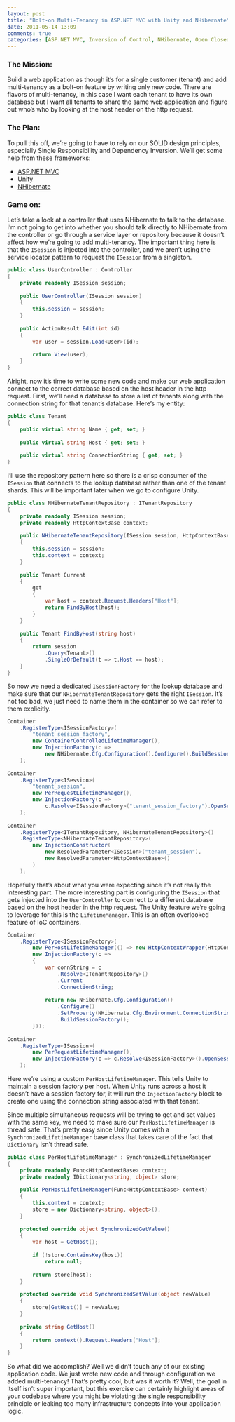 ```yaml
---
layout: post
title: "Bolt-on Multi-Tenancy in ASP.NET MVC with Unity and NHibernate"
date: 2011-05-14 13:09
comments: true
categories: [ASP.NET MVC, Inversion of Control, NHibernate, Open Closed Principle, Unity]
---
```


### The Mission:

Build a web application as though it’s for a single customer (tenant) and add multi-tenancy as a bolt-on feature by writing only new code. There are flavors of multi-tenancy, in this case I want each tenant to have its own database but I want all tenants to share the same web application and figure out who’s who by looking at the host header on the http request.

### The Plan:

To pull this off, we’re going to have to rely on our SOLID design principles, especially Single Responsibility and Dependency Inversion. We’ll get some help from these frameworks:

* [ASP.NET MVC](http://www.asp.net/mvc)
* [Unity](http://unity.codeplex.com/)
* [NHibernate](http://nhforge.org/Default.aspx)

### Game on:

Let’s take a look at a controller that uses NHibernate to talk to the database. I’m not going to get into whether you should talk directly to NHibernate from the controller or go through a service layer or repository because it doesn’t affect how we’re going to add multi-tenancy. The important thing here is that the `ISession` is injected into the controller, and we aren’t using the service locator pattern to request the `ISession` from a singleton.

``` c#
public class UserController : Controller
{
    private readonly ISession session;
 
    public UserController(ISession session)
    {
        this.session = session;
    }
 
    public ActionResult Edit(int id)
    {
        var user = session.Load<User>(id);
 
        return View(user);
    }
}
```

Alright, now it’s time to write some new code and make our web application connect to the correct database based on the host header in the http request. First, we’ll need a database to store a list of tenants along with the connection string for that tenant’s database. Here’s my entity:

``` c#
public class Tenant
{
    public virtual string Name { get; set; }
 
    public virtual string Host { get; set; }
 
    public virtual string ConnectionString { get; set; }
}
```

I’ll use the repository pattern here so there is a crisp consumer of the `ISession` that connects to the lookup database rather than one of the tenant shards. This will be important later when we go to configure Unity.

``` c#
public class NHibernateTenantRepository : ITenantRepository
{
    private readonly ISession session;
    private readonly HttpContextBase context;
 
    public NHibernateTenantRepository(ISession session, HttpContextBase context)
    {
        this.session = session;
        this.context = context;
    }
 
    public Tenant Current
    {
        get
        {
            var host = context.Request.Headers["Host"];
            return FindByHost(host);
        }
    }
 
    public Tenant FindByHost(string host)
    {
        return session
            .Query<Tenant>()
            .SingleOrDefault(t => t.Host == host);
    }
}
```

So now we need a dedicated `ISessionFactory` for the lookup database and make sure that our `NHibernateTenantRepository` gets the right `ISession`. It’s not too bad, we just need to name them in the container so we can refer to them explicitly.

``` c#
Container
    .RegisterType<ISessionFactory>(
        "tenant_session_factory",
        new ContainerControlledLifetimeManager(),
        new InjectionFactory(c =>
            new NHibernate.Cfg.Configuration().Configure().BuildSessionFactory())
    );
 
Container
    .RegisterType<ISession>(
        "tenant_session",
        new PerRequestLifetimeManager(),
        new InjectionFactory(c =>
            c.Resolve<ISessionFactory>("tenant_session_factory").OpenSession())
    );
 
Container
    .RegisterType<ITenantRepository, NHibernateTenantRepository>()
    .RegisterType<NHibernateTenantRepository>(
        new InjectionConstructor(
            new ResolvedParameter<ISession>("tenant_session"),
            new ResolvedParameter<HttpContextBase>()
        )
    );
```

Hopefully that’s about what you were expecting since it’s not really the interesting part. The more interesting part is configuring the `ISession` that gets injected into the `UserController` to connect to a different database based on the host header in the http request. The Unity feature we’re going to leverage for this is the `LifetimeManager`. This is an often overlooked feature of IoC containers.

``` c#
Container
    .RegisterType<ISessionFactory>(
        new PerHostLifetimeManager(() => new HttpContextWrapper(HttpContext.Current)),
        new InjectionFactory(c =>
        {
            var connString = c
                .Resolve<ITenantRepository>()
                .Current
                .ConnectionString;
 
            return new NHibernate.Cfg.Configuration()
                .Configure()
                .SetProperty(NHibernate.Cfg.Environment.ConnectionString, connString)
                .BuildSessionFactory();
        }));
 
Container
    .RegisterType<ISession>(
        new PerRequestLifetimeManager(),
        new InjectionFactory(c => c.Resolve<ISessionFactory>().OpenSession())
    );
```

Here we’re using a custom `PerHostLifetimeManager`. This tells Unity to maintain a session factory per host. When Unity runs across a host it doesn’t have a session factory for, it will run the `InjectionFactory` block to create one using the connection string associated with that tenant.

Since multiple simultaneous requests will be trying to get and set values with the same key, we need to make sure our `PerHostLifetimeManager` is thread safe. That’s pretty easy since Unity comes with a `SynchronizedLifetimeManager` base class that takes care of the fact that `Dictionary` isn’t thread safe.

``` c#
public class PerHostLifetimeManager : SynchronizedLifetimeManager
{
    private readonly Func<HttpContextBase> context;
    private readonly IDictionary<string, object> store;
 
    public PerHostLifetimeManager(Func<HttpContextBase> context)
    {
        this.context = context;
        store = new Dictionary<string, object>();
    }
 
    protected override object SynchronizedGetValue()
    {
        var host = GetHost();
 
        if (!store.ContainsKey(host))
            return null;
 
        return store[host];
    }
 
    protected override void SynchronizedSetValue(object newValue)
    {
        store[GetHost()] = newValue;
    }
 
    private string GetHost()
    {
        return context().Request.Headers["Host"];
    }
}
```

So what did we accomplish? Well we didn’t touch any of our existing application code. We just wrote new code and through configuration we added multi-tenancy! That’s pretty cool, but was it worth it? Well, the goal in itself isn’t super important, but this exercise can certainly highlight areas of your codebase where you might be violating the single responsibility principle or leaking too many infrastructure concepts into your application logic.